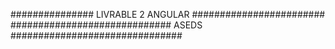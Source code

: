 ############### LIVRABLE 2 ANGULAR ########################
############################# ASEDS ###############################